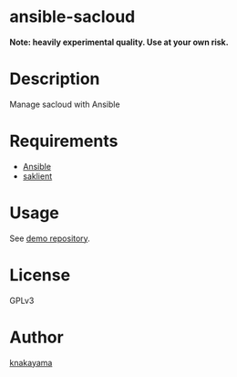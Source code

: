 ansible-sacloud
===============

**Note: heavily experimental quality. Use at your own risk.**

# Description

Manage sacloud with Ansible

# Requirements

* [Ansible](https://github.com/ansible/ansible)
* [saklient](https://github.com/sakura-internet/saklient.python)

# Usage

See [demo repository](https://github.com/knakayama/ansible-sacloud-demo).
# License

GPLv3

# Author

[knakayama](https://github.com/knakayama)
